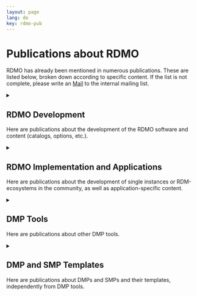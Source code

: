 ```yaml
---
layout: page
lang: de
key: rdmo-pub
---
```


# Publications about RDMO

RDMO has already been mentioned in numerous publications. These are listed below, broken down according to specific content. If the list is not complete, please write an <a href="mailto:rdmo-contact@listserv.dfn.de">Mail</a> to the internal mailing list.<br/>

<details>
  <summary><h2>RDMO Development</h2>
    <p>Here are publications about the development of the RDMO software and content (catalogs, options, etc.).</p>
  </summary>
  <ul class="publication">
  {% for publication in site.data.publications.RDMO_development %}
    <li>
        <i>{{ publication.authors }}</i> ({{ publication.date }}).<br />
        <strong>{{ publication.title }}</strong> [{{ publication.type }}].<br />
        {% if publication.doi %}<a href="{{ publication.doi }}">Download</a>
        {% else if publication.uri %}<a href="{{ publication.uri }}">Download</a>
        {% endif %}
    </li>
  {% endfor %}
  </ul>
</details>

<details>
  <summary><h2>RDMO Implementation and Applications</h2>
    <p>Here are publications about the development of single instances or RDM-ecosystems in the community, as well as application-specific content.</p>
  </summary>
  <ul class="publication">
  {% for publication in site.data.publications.RDMO_implementation %}
    <li>
        <i>{{ publication.authors }}</i> ({{ publication.date }}).<br />
        <strong>{{ publication.title }}</strong> [{{ publication.type }}].<br />
        {% if publication.doi %}<a href="{{ publication.doi }}">Download</a>
        {% else if publication.uri %}<a href="{{ publication.uri }}">Download</a>
        {% endif %}
    </li>
  {% endfor %}
  </ul>
</details>

<details>
  <summary><h2>DMP Tools</h2>
    <p>Here are publications about other DMP tools.</p>
  </summary>
  <ul class="publication">
  {% for publication in site.data.publications.DMP_Tools %}
    <li>
        <i>{{ publication.authors }}</i> ({{ publication.date }}).<br />
        <strong>{{ publication.title }}</strong> [{{ publication.type }}].<br />
        {% if publication.doi %}<a href="{{ publication.doi }}">Download</a>
        {% else if publication.uri %}<a href="{{ publication.uri }}">Download</a>
        {% endif %}
    </li>
  {% endfor %}
  </ul>
</details>

<details>
  <summary><h2>DMP and SMP Templates</h2>
    <p>Here are publications about DMPs and SMPs and their templates, independently from DMP tools.</p>
  </summary>
  <ul class="publication">
  {% for publication in site.data.publications.DMP_SMP %}
    <li>
        <i>{{ publication.authors }}</i> ({{ publication.date }}).<br />
        <strong>{{ publication.title }}</strong> [{{ publication.type }}].<br />
        {% if publication.doi %}<a href="{{ publication.doi }}">Download</a>
        {% else if publication.uri %}<a href="{{ publication.uri }}">Download</a>
        {% endif %}
    </li>
  {% endfor %}
  </ul>
</details>
